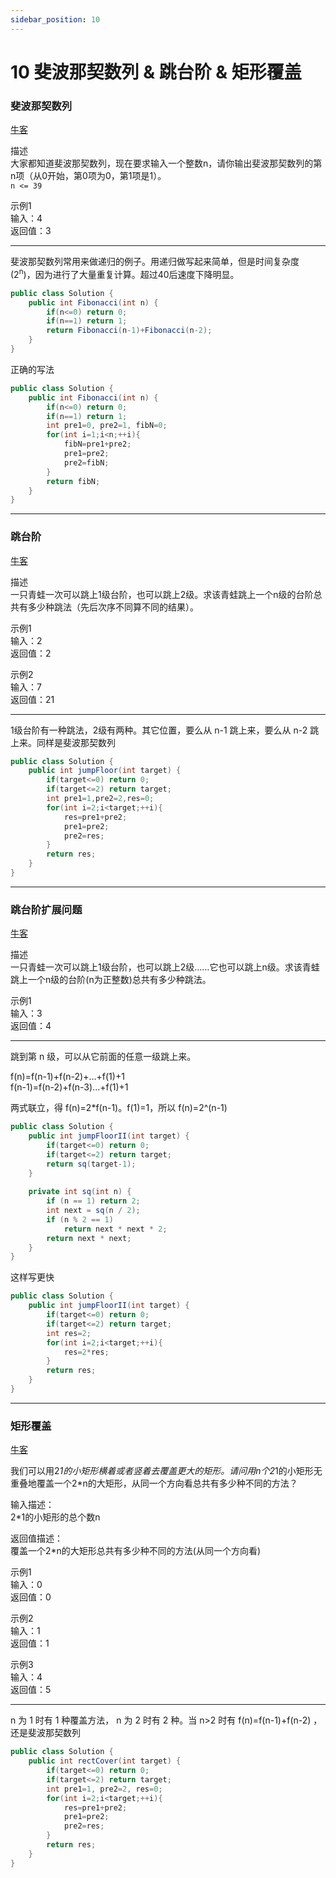 ```yaml
---
sidebar_position: 10
---
```


# 10 斐波那契数列 & 跳台阶 & 矩形覆盖  

### 斐波那契数列  


[牛客](https://www.nowcoder.com/practice/c6c7742f5ba7442aada113136ddea0c3)  

描述  
大家都知道斐波那契数列，现在要求输入一个整数n，请你输出斐波那契数列的第n项（从0开始，第0项为0，第1项是1）。    
`n <= 39`

示例1    
输入：4    
返回值：3  


---  

斐波那契数列常用来做递归的例子。用递归做写起来简单，但是时间复杂度 (2<sup>n</sup>)，因为进行了大量重复计算。超过40后速度下降明显。  


~~~java  
public class Solution {  
    public int Fibonacci(int n) {  
        if(n<=0) return 0;  
        if(n==1) return 1;  
        return Fibonacci(n-1)+Fibonacci(n-2);  
    }  
}  
~~~  

正确的写法  

~~~java  
public class Solution {  
    public int Fibonacci(int n) {  
        if(n<=0) return 0;  
        if(n==1) return 1;  
        int pre1=0, pre2=1, fibN=0;  
        for(int i=1;i<n;++i){  
            fibN=pre1+pre2;  
            pre1=pre2;  
            pre2=fibN;  
        }  
        return fibN;  
    }  
}  
~~~  

---  

### 跳台阶  

[牛客](https://www.nowcoder.com/practice/8c82a5b80378478f9484d87d1c5f12a4)  

描述  
一只青蛙一次可以跳上1级台阶，也可以跳上2级。求该青蛙跳上一个n级的台阶总共有多少种跳法（先后次序不同算不同的结果）。  

示例1  
输入：2  
返回值：2  

示例2  
输入：7  
返回值：21  

---  

1级台阶有一种跳法，2级有两种。其它位置，要么从 n-1 跳上来，要么从 n-2 跳上来。同样是斐波那契数列  

~~~java  
public class Solution {  
    public int jumpFloor(int target) {  
        if(target<=0) return 0;  
        if(target<=2) return target;  
        int pre1=1,pre2=2,res=0;  
        for(int i=2;i<target;++i){  
            res=pre1+pre2;  
            pre1=pre2;  
            pre2=res;  
        }  
        return res;  
    }  
}  
~~~  

---  

### 跳台阶扩展问题  

[牛客](https://www.nowcoder.com/practice/22243d016f6b47f2a6928b4313c85387)  

描述  
一只青蛙一次可以跳上1级台阶，也可以跳上2级……它也可以跳上n级。求该青蛙跳上一个n级的台阶(n为正整数)总共有多少种跳法。  

示例1  
输入：3  
返回值：4  

---  

跳到第 n 级，可以从它前面的任意一级跳上来。  

f(n)=f(n-1)+f(n-2)+...+f(1)+1    
f(n-1)=f(n-2)+f(n-3)...+f(1)+1  

两式联立，得 f(n)=2*f(n-1)。f(1)=1，所以 f(n)=2^(n-1)  

~~~java  
public class Solution {  
    public int jumpFloorII(int target) {  
        if(target<=0) return 0;  
        if(target<=2) return target;  
        return sq(target-1);  
    }  
      
    private int sq(int n) {  
        if (n == 1) return 2;  
        int next = sq(n / 2);  
        if (n % 2 == 1)  
            return next * next * 2;  
        return next * next;  
    }  
}  
~~~  

这样写更快  

~~~java  
public class Solution {  
    public int jumpFloorII(int target) {  
        if(target<=0) return 0;  
        if(target<=2) return target;  
        int res=2;  
        for(int i=2;i<target;++i){  
            res=2*res;  
        }  
        return res;  
    }  
}  
~~~  

---  

### 矩形覆盖  

[牛客](https://www.nowcoder.com/practice/72a5a919508a4251859fb2cfb987a0e6)  

我们可以用2*1的小矩形横着或者竖着去覆盖更大的矩形。请问用n个2*1的小矩形无重叠地覆盖一个2*n的大矩形，从同一个方向看总共有多少种不同的方法？  

输入描述：  
2*1的小矩形的总个数n  

返回值描述：  
覆盖一个2*n的大矩形总共有多少种不同的方法(从同一个方向看)  

示例1  
输入：0  
返回值：0  

示例2  
输入：1  
返回值：1  

示例3  
输入：4  
返回值：5  

---  

n 为 1 时有 1 种覆盖方法， n 为 2 时有 2 种。当 n>2 时有 f(n)=f(n-1)+f(n-2) ，还是斐波那契数列  

~~~java  
public class Solution {  
    public int rectCover(int target) {  
        if(target<=0) return 0;  
        if(target<=2) return target;  
        int pre1=1, pre2=2, res=0;  
        for(int i=2;i<target;++i){  
            res=pre1+pre2;  
            pre1=pre2;  
            pre2=res;  
        }  
        return res;  
    }  
}  
~~~  

